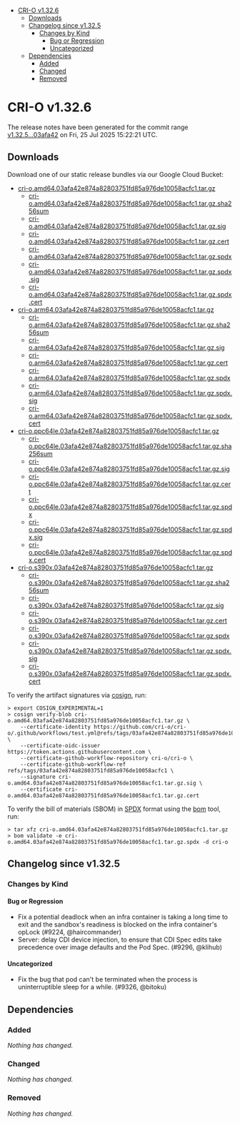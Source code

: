 - [CRI-O v1.32.6](#cri-o-v1326)
  - [Downloads](#downloads)
  - [Changelog since v1.32.5](#changelog-since-v1325)
    - [Changes by Kind](#changes-by-kind)
      - [Bug or Regression](#bug-or-regression)
      - [Uncategorized](#uncategorized)
  - [Dependencies](#dependencies)
    - [Added](#added)
    - [Changed](#changed)
    - [Removed](#removed)

# CRI-O v1.32.6

The release notes have been generated for the commit range
[v1.32.5...03afa42](https://github.com/cri-o/cri-o/compare/v1.32.5...v1.32.6) on Fri, 25 Jul 2025 15:22:21 UTC.

## Downloads

Download one of our static release bundles via our Google Cloud Bucket:

- [cri-o.amd64.03afa42e874a82803751fd85a976de10058acfc1.tar.gz](https://storage.googleapis.com/cri-o/artifacts/cri-o.amd64.03afa42e874a82803751fd85a976de10058acfc1.tar.gz)
  - [cri-o.amd64.03afa42e874a82803751fd85a976de10058acfc1.tar.gz.sha256sum](https://storage.googleapis.com/cri-o/artifacts/cri-o.amd64.03afa42e874a82803751fd85a976de10058acfc1.tar.gz.sha256sum)
  - [cri-o.amd64.03afa42e874a82803751fd85a976de10058acfc1.tar.gz.sig](https://storage.googleapis.com/cri-o/artifacts/cri-o.amd64.03afa42e874a82803751fd85a976de10058acfc1.tar.gz.sig)
  - [cri-o.amd64.03afa42e874a82803751fd85a976de10058acfc1.tar.gz.cert](https://storage.googleapis.com/cri-o/artifacts/cri-o.amd64.03afa42e874a82803751fd85a976de10058acfc1.tar.gz.cert)
  - [cri-o.amd64.03afa42e874a82803751fd85a976de10058acfc1.tar.gz.spdx](https://storage.googleapis.com/cri-o/artifacts/cri-o.amd64.03afa42e874a82803751fd85a976de10058acfc1.tar.gz.spdx)
  - [cri-o.amd64.03afa42e874a82803751fd85a976de10058acfc1.tar.gz.spdx.sig](https://storage.googleapis.com/cri-o/artifacts/cri-o.amd64.03afa42e874a82803751fd85a976de10058acfc1.tar.gz.spdx.sig)
  - [cri-o.amd64.03afa42e874a82803751fd85a976de10058acfc1.tar.gz.spdx.cert](https://storage.googleapis.com/cri-o/artifacts/cri-o.amd64.03afa42e874a82803751fd85a976de10058acfc1.tar.gz.spdx.cert)
- [cri-o.arm64.03afa42e874a82803751fd85a976de10058acfc1.tar.gz](https://storage.googleapis.com/cri-o/artifacts/cri-o.arm64.03afa42e874a82803751fd85a976de10058acfc1.tar.gz)
  - [cri-o.arm64.03afa42e874a82803751fd85a976de10058acfc1.tar.gz.sha256sum](https://storage.googleapis.com/cri-o/artifacts/cri-o.arm64.03afa42e874a82803751fd85a976de10058acfc1.tar.gz.sha256sum)
  - [cri-o.arm64.03afa42e874a82803751fd85a976de10058acfc1.tar.gz.sig](https://storage.googleapis.com/cri-o/artifacts/cri-o.arm64.03afa42e874a82803751fd85a976de10058acfc1.tar.gz.sig)
  - [cri-o.arm64.03afa42e874a82803751fd85a976de10058acfc1.tar.gz.cert](https://storage.googleapis.com/cri-o/artifacts/cri-o.arm64.03afa42e874a82803751fd85a976de10058acfc1.tar.gz.cert)
  - [cri-o.arm64.03afa42e874a82803751fd85a976de10058acfc1.tar.gz.spdx](https://storage.googleapis.com/cri-o/artifacts/cri-o.arm64.03afa42e874a82803751fd85a976de10058acfc1.tar.gz.spdx)
  - [cri-o.arm64.03afa42e874a82803751fd85a976de10058acfc1.tar.gz.spdx.sig](https://storage.googleapis.com/cri-o/artifacts/cri-o.arm64.03afa42e874a82803751fd85a976de10058acfc1.tar.gz.spdx.sig)
  - [cri-o.arm64.03afa42e874a82803751fd85a976de10058acfc1.tar.gz.spdx.cert](https://storage.googleapis.com/cri-o/artifacts/cri-o.arm64.03afa42e874a82803751fd85a976de10058acfc1.tar.gz.spdx.cert)
- [cri-o.ppc64le.03afa42e874a82803751fd85a976de10058acfc1.tar.gz](https://storage.googleapis.com/cri-o/artifacts/cri-o.ppc64le.03afa42e874a82803751fd85a976de10058acfc1.tar.gz)
  - [cri-o.ppc64le.03afa42e874a82803751fd85a976de10058acfc1.tar.gz.sha256sum](https://storage.googleapis.com/cri-o/artifacts/cri-o.ppc64le.03afa42e874a82803751fd85a976de10058acfc1.tar.gz.sha256sum)
  - [cri-o.ppc64le.03afa42e874a82803751fd85a976de10058acfc1.tar.gz.sig](https://storage.googleapis.com/cri-o/artifacts/cri-o.ppc64le.03afa42e874a82803751fd85a976de10058acfc1.tar.gz.sig)
  - [cri-o.ppc64le.03afa42e874a82803751fd85a976de10058acfc1.tar.gz.cert](https://storage.googleapis.com/cri-o/artifacts/cri-o.ppc64le.03afa42e874a82803751fd85a976de10058acfc1.tar.gz.cert)
  - [cri-o.ppc64le.03afa42e874a82803751fd85a976de10058acfc1.tar.gz.spdx](https://storage.googleapis.com/cri-o/artifacts/cri-o.ppc64le.03afa42e874a82803751fd85a976de10058acfc1.tar.gz.spdx)
  - [cri-o.ppc64le.03afa42e874a82803751fd85a976de10058acfc1.tar.gz.spdx.sig](https://storage.googleapis.com/cri-o/artifacts/cri-o.ppc64le.03afa42e874a82803751fd85a976de10058acfc1.tar.gz.spdx.sig)
  - [cri-o.ppc64le.03afa42e874a82803751fd85a976de10058acfc1.tar.gz.spdx.cert](https://storage.googleapis.com/cri-o/artifacts/cri-o.ppc64le.03afa42e874a82803751fd85a976de10058acfc1.tar.gz.spdx.cert)
- [cri-o.s390x.03afa42e874a82803751fd85a976de10058acfc1.tar.gz](https://storage.googleapis.com/cri-o/artifacts/cri-o.s390x.03afa42e874a82803751fd85a976de10058acfc1.tar.gz)
  - [cri-o.s390x.03afa42e874a82803751fd85a976de10058acfc1.tar.gz.sha256sum](https://storage.googleapis.com/cri-o/artifacts/cri-o.s390x.03afa42e874a82803751fd85a976de10058acfc1.tar.gz.sha256sum)
  - [cri-o.s390x.03afa42e874a82803751fd85a976de10058acfc1.tar.gz.sig](https://storage.googleapis.com/cri-o/artifacts/cri-o.s390x.03afa42e874a82803751fd85a976de10058acfc1.tar.gz.sig)
  - [cri-o.s390x.03afa42e874a82803751fd85a976de10058acfc1.tar.gz.cert](https://storage.googleapis.com/cri-o/artifacts/cri-o.s390x.03afa42e874a82803751fd85a976de10058acfc1.tar.gz.cert)
  - [cri-o.s390x.03afa42e874a82803751fd85a976de10058acfc1.tar.gz.spdx](https://storage.googleapis.com/cri-o/artifacts/cri-o.s390x.03afa42e874a82803751fd85a976de10058acfc1.tar.gz.spdx)
  - [cri-o.s390x.03afa42e874a82803751fd85a976de10058acfc1.tar.gz.spdx.sig](https://storage.googleapis.com/cri-o/artifacts/cri-o.s390x.03afa42e874a82803751fd85a976de10058acfc1.tar.gz.spdx.sig)
  - [cri-o.s390x.03afa42e874a82803751fd85a976de10058acfc1.tar.gz.spdx.cert](https://storage.googleapis.com/cri-o/artifacts/cri-o.s390x.03afa42e874a82803751fd85a976de10058acfc1.tar.gz.spdx.cert)

To verify the artifact signatures via [cosign](https://github.com/sigstore/cosign), run:

```console
> export COSIGN_EXPERIMENTAL=1
> cosign verify-blob cri-o.amd64.03afa42e874a82803751fd85a976de10058acfc1.tar.gz \
    --certificate-identity https://github.com/cri-o/cri-o/.github/workflows/test.yml@refs/tags/03afa42e874a82803751fd85a976de10058acfc1 \
    --certificate-oidc-issuer https://token.actions.githubusercontent.com \
    --certificate-github-workflow-repository cri-o/cri-o \
    --certificate-github-workflow-ref refs/tags/03afa42e874a82803751fd85a976de10058acfc1 \
    --signature cri-o.amd64.03afa42e874a82803751fd85a976de10058acfc1.tar.gz.sig \
    --certificate cri-o.amd64.03afa42e874a82803751fd85a976de10058acfc1.tar.gz.cert
```

To verify the bill of materials (SBOM) in [SPDX](https://spdx.org) format using the [bom](https://sigs.k8s.io/bom) tool, run:

```console
> tar xfz cri-o.amd64.03afa42e874a82803751fd85a976de10058acfc1.tar.gz
> bom validate -e cri-o.amd64.03afa42e874a82803751fd85a976de10058acfc1.tar.gz.spdx -d cri-o
```

## Changelog since v1.32.5

### Changes by Kind

#### Bug or Regression
 - Fix a potential deadlock when an infra container is taking a long time to exit and the sandbox's readiness is blocked on the infra container's opLock (#9224, @haircommander)
 - Server: delay CDI device injection, to ensure that CDI Spec edits take precedence over image defaults and the Pod Spec. (#9296, @klihub)

#### Uncategorized
 - Fix the bug that pod can't be terminated when the process is uninterruptible sleep for a while. (#9326, @bitoku)

## Dependencies

### Added
_Nothing has changed._

### Changed
_Nothing has changed._

### Removed
_Nothing has changed._
